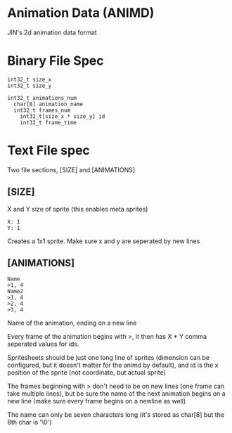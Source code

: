 # Animation Data (ANIMD)

JIN's 2d animation data format

# Binary File Spec
```
int32_t size_x
int32_t size_y

int32_t animations_num
  char[8] animation_name
  int32_t frames_num
    int32_t[size_x * size_y] id
    int32_t frame_time

```

# Text File spec

Two file sections, [SIZE] and [ANIMATIONS]

## [SIZE]
X and Y size of sprite (this enables meta sprites)

```
X: 1
Y: 1
```

Creates a 1x1 sprite.
Make sure x and y are seperated by new lines

## [ANIMATIONS]

```
Name
>1, 4
Name2
>1, 4
>2, 4
>3, 4
```

Name of the animation, ending on a new line

Every frame of the animation begins with >, it then has X * Y comma seperated values for ids.

Spritesheets should be just one long line of sprites (dimension can be configured, but it doesn't matter for the animd by default),
and id is the x position of the sprite (not coordinate, but actual sprite)

The frames beginning with > don't need to be on new lines (one frame can take multiple lines), but be sure the name
of the next animation begins on a new line (make sure every frame begins on a newline as well)

The name can only be seven characters long (it's stored as char[8] but the 8th char is '\0')
